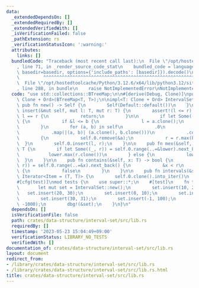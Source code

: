 ```yaml
---
data:
  _extendedDependsOn: []
  _extendedRequiredBy: []
  _extendedVerifiedWith: []
  _isVerificationFailed: false
  _pathExtension: rs
  _verificationStatusIcon: ':warning:'
  attributes:
    links: []
  bundledCode: "Traceback (most recent call last):\n  File \"/opt/hostedtoolcache/Python/3.12.6/x64/lib/python3.12/site-packages/onlinejudge_verify/documentation/build.py\"\
    , line 71, in _render_source_code_stat\n    bundled_code = language.bundle(stat.path,\
    \ basedir=basedir, options={'include_paths': [basedir]}).decode()\n          \
    \         ^^^^^^^^^^^^^^^^^^^^^^^^^^^^^^^^^^^^^^^^^^^^^^^^^^^^^^^^^^^^^^^^^^^^^^^^^^^^^^^^^\n\
    \  File \"/opt/hostedtoolcache/Python/3.12.6/x64/lib/python3.12/site-packages/onlinejudge_verify/languages/rust.py\"\
    , line 288, in bundle\n    raise NotImplementedError\nNotImplementedError\n"
  code: "use std::collections::BTreeMap;\n\n#[derive(Debug, Clone)]\npub struct IntervalSet<T:\
    \ Clone + Ord>(BTreeMap<T, T>);\n\nimpl<T: Clone + Ord> IntervalSet<T> {\n   \
    \ pub fn new() -> Self {\n        Self(Default::default())\n    }\n\n    pub fn\
    \ insert(&mut self, mut l: T, mut r: T) {\n        assert!(l <= r);\n        if\
    \ l == r {\n            return;\n        }\n\n        if let Some((a, b)) = self.0.range(..=&l).next_back()\
    \ {\n            if &l <= b {\n                l = a.clone();\n            }\n\
    \        }\n        for (a, b) in self\n            .0\n            .range(&l..=&r)\n\
    \            .map(|(a, b)| (a.clone(), b.clone()))\n            .collect::<Vec<_>>()\n\
    \        {\n            self.0.remove(&a);\n            r = r.max(b);\n      \
    \  }\n        self.0.insert(l, r);\n    }\n\n    pub fn mex(&self, lower: T) ->\
    \ T {\n        if let Some((_, r)) = self.0.range(..=&lower).next_back() {\n \
    \           lower.max(r.clone())\n        } else {\n            lower\n      \
    \  }\n    }\n\n    pub fn contains(&self, x: T) -> bool {\n        if let Some((_,\
    \ r)) = self.0.range(..=&x).next_back() {\n            &x < r\n        } else\
    \ {\n            false\n        }\n    }\n\n    pub fn intervals(&self) -> impl\
    \ Iterator<Item = (T, T)> {\n        self.0.clone().into_iter()\n    }\n}\n\n\
    #[cfg(test)]\nmod tests {\n    use super::*;\n    #[test]\n    fn test() {\n \
    \       let mut set = IntervalSet::new();\n        set.insert(10, 20);\n     \
    \   set.insert(20, 30);\n        set.insert(0, 10);\n        set.insert(31, 40);\n\
    \        set.insert(30, 31);\n        set.insert(-1, 100);\n        set.insert(-1000,\
    \ -1000);\n        dbg!(&set);\n    }\n}\n"
  dependsOn: []
  isVerificationFile: false
  path: crates/data-structure/interval-set/src/lib.rs
  requiredBy: []
  timestamp: '2023-05-23 15:04:49+09:00'
  verificationStatus: LIBRARY_NO_TESTS
  verifiedWith: []
documentation_of: crates/data-structure/interval-set/src/lib.rs
layout: document
redirect_from:
- /library/crates/data-structure/interval-set/src/lib.rs
- /library/crates/data-structure/interval-set/src/lib.rs.html
title: crates/data-structure/interval-set/src/lib.rs
---
```

